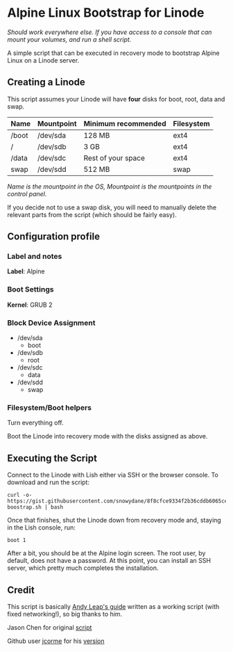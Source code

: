 # Alpine Linux Bootstrap for Linode
_Should work everywhere else. If you have access to a console that can mount your volumes, and run a shell script._

A simple script that can be executed in recovery mode to bootstrap Alpine Linux on a Linode server.

## Creating a Linode

This script assumes your Linode will have **four** disks for boot, root, data and swap.

| **Name**  | **Mountpoint** | **Minimum recommended** | **Filesystem** |
|-------|------------|---------------------|------------|
| /boot | /dev/sda   | 128 MB              | ext4       |
| /     | /dev/sdb   | 3 GB                | ext4       |
| /data | /dev/sdc   | Rest of your space  | ext4       |
| swap  | /dev/sdd   | 512 MB              | swap       |

_Name is the mountpoint in the OS, Mountpoint is the mountpoints in the control panel._

If you decide not to use a swap disk, you will need to manually delete the relevant parts from the script (which should be fairly easy).

## Configuration profile

### Label and notes

**Label**: Alpine

### Boot Settings

**Kernel**: GRUB 2

### Block Device Assignment

+ /dev/sda
  - boot
+ /dev/sdb
  - root
+ /dev/sdc
  - data
+ /dev/sdd
  - swap

### Filesystem/Boot helpers

Turn everything off.

Boot the Linode into recovery mode with the disks assigned as above.

## Executing the Script

Connect to the Linode with Lish either via SSH or the browser console. To download and run the script:

    curl -o- https://gist.githubusercontent.com/snowydane/8f8cfce9334f2b36cddb6065ceed6d7f/raw/16d3db4013a23829758f6230f2ad9cec60857b9f/alpine-boostrap.sh | bash

Once that finishes, shut the Linode down from recovery mode and, staying in the Lish console, run:
  
    boot 1

After a bit, you should be at the Alpine login screen. The root user, by default, does not have a password. At this point, you can install an SSH server, which pretty much completes the installation.

## Credit

This script is basically [Andy Leap's guide](https://github.com/andyleap/docs/blob/master/docs/tools-reference/custom-kernels-distros/install-alpine-linux-on-your-linode.md) written as a working script (with fixed networking!), so big thanks to him.

Jason Chen for original [script](https://github.com/jcorme/alpine-linode-bootstrap/blob/master/README.md)

Github user [jcorme](https://github.com/jcorme) for his [version](https://github.com/jcorme/alpine-linode-bootstrap)
